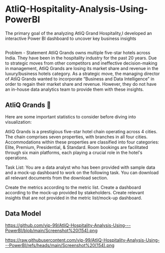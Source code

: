# AtliQ-Hospitality-Analysis-Using-PowerBI


The primary goal of the analyzing AtliQ Grand Hospitality,I developed an interactive Power BI dashboard to uncover key business insights



## 
Problem - Statement
AtliQ Grands owns multiple five-star hotels across India. They have been in the hospitality industry for the past 20 years. Due to strategic moves from other competitors and ineffective decision-making in management, AtliQ Grands are losing its market share and revenue in the luxury/business hotels category. As a strategic move, the managing director of AtliQ Grands wanted to incorporate “Business and Data Intelligence” in order to regain their market share and revenue. However, they do not have an in-house data analytics team to provide them with these insights.

 
 ## AtliQ Grands 🏩
Here are some important statistics to consider before diving into visualization:

AtliQ Grands is a prestigious five-star hotel chain operating across 4 cities.
The chain comprises seven properties, with branches in all four cities.
Accommodations within these properties are classified into four categories: Elite, Premium, Presidential, & Standard.
Room bookings are facilitated through six main platforms, each playing a crucial role in the hotel's operations.






Task List:
You are a data analyst who has been provided with sample data and a mock-up dashboard to work on the following task. You can download all relevant documents from the download section.

Create the metrics according to the metric list.
Create a dashboard according to the mock-up provided by stakeholders.
Create relevant insights that are not provided in the metric list/mock-up dashboard.






## Data Model

https://github.com/vip-99/AtliQ-Hospitality-Analysis-Using---PowerBI/blob/main/Screenshot%20(154).png

https://raw.githubusercontent.com/vip-99/AtliQ-Hospitality-Analysis-Using---PowerBI/refs/heads/main/Screenshot%20(154).png
